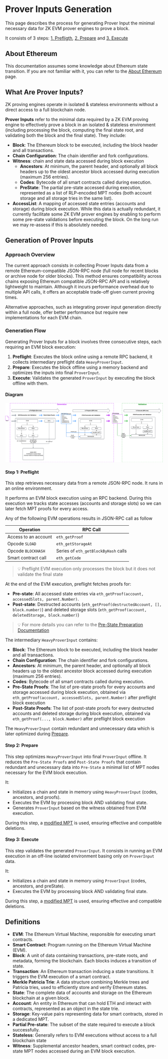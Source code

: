 # Prover Inputs Generation

This page describes the process for generating Prover Input the minimal necessary data for ZK EVM prover engines to prove a block. 

It consists of 3 steps: [1. Prefligth](#step-1-preflight), [2. Prepare](#step-2-prepare) and [3. Execute](#step-3-execute)

## About Ethereum

This documentation assumes some knowledge about Ethereum state transition. If you are not familiar with it, you can refer to the [About Ethereum](about-ethereum.md) page.

## What Are Prover Inputs?

ZK proving engines operate in isolated & stateless environments without a direct access to a full blockchain node. 

**Prover Inputs** refer to the minimal data required by a ZK EVM proving engine to effectively prove a block in an isolated & stateless environment (including processing the block, computing the final state root, and validating both the block and the final state). They include:

- **Block**: The Ethereum block to be executed, including the block header and all transactions.
- **Chain Configuration**: The chain identifier and fork configurations.
- **Witness**: chain and state data accessed during block execution 
  - **Ancestors**: At minimum, the parent header, and optionally all block headers up to the oldest ancestor block accessed during execution (maximum 256 entries).
  - **Codes**: Bytecode of all smart contracts called during execution.
  - **PreState**: The partial pre-state accessed during execution, represented as a list of RLP-encoded MPT nodes (both account storage and all storage tries in the same list).
- **AccessList**: A mapping of accessed state entries (accounts and storage) during block execution. While this data is actually redundant, it currently facilitate some ZK EVM prover engines by enabling to perform some pre-state validations before executing the block. On the long run we may re-assess if this is absolutely needed.

## Generation of Prover Inputs

### Approach Overview

The current approach consists in collecting Prover Inputs data from a remote Ethereum-compatible JSON-RPC node (full node for recent blocks or archive node for older blocks). This method ensures compatibility across chains exposing Ethereum compatible JSON-RPC API and is relatively lightweight to maintain. Although it incurs performance overhead due to multiple API calls, it offers an acceptable trade-off given current proving times.

Alternative approaches, such as integrating prover input generation directly within a full node, offer better performance but require new implementations for each EVM chain.

### Generation Flow

Generating Prover Inputs for a block involves three consecutive steps, each requiring an EVM block execution:

1. **Preflight**: Executes the block online using a remote RPC backend, it collects intermediary preflight data `HeavyProverInput`.
2. **Prepare**: Executes the block offline using a memory backend and optimizes the inputs into final `ProverInput`.
3. **Execute**: Validates the generated `ProverInput` by executing the block offline with them.

#### Diagram

![Prover Inputs Generation Flow](./generator.png)

#### Step 1: Preflight

This step retrieves necessary data from a remote JSON-RPC node. It runs in an online environment.

It performs an EVM block execution using an RPC backend. During this execution we tracks state accesses (accounts and storage slots) so we can later fetch MPT proofs for every access. 

Any of the following EVM operations results in JSON-RPC call as follow

| **Operation**                     | **RPC Call**                                     |
|---------------------------------|-------------------------------------------------|
| Access to an account            | `eth_getProof`                                  |
| Opcode `SLOAD`                  | `eth_getStorageAt`                              |
| Opcode `BLOCKHASH`              | Series of `eth_getBlockByHash` calls            |
| Smart contract call             | `eth_getCode`                                   |

> 💡 Preflight EVM execution only processes the block but it does not validate the final state

At the end of the EVM execution, preflight fetches proofs for:

- **Pre-state**: All accessed state entries via `eth_getProof(account, accessedSlots, parent.Number)`.
- **Post-state**: Destructed accounts (`eth_getProof(destructedAccount, [], block.number)`) and deleted storage slots (`eth_getProof(account, deletedStorage, block.number)`)


> 💡 For more details you can refer to the [Pre-State Preparation Documentation](modified-mpt.md#pre-state-preparation-workflow)

The intermediary `HeavyProverInput` contains:

- **Block**: The Ethereum block to be executed, including the block header and all transactions.
- **Chain Configuration**: The chain identifier and fork configurations.
- **Ancestors**: At minimum, the parent header, and optionally all block headers up to the oldest ancestor block accessed during execution (maximum 256 entries).
- **Codes**: Bytecode of all smart contracts called during execution.
- **Pre-State Proofs**: The list of pre-state proofs for every accounts and storage accessed during block execution, obtained via `eth_getProof(account, accessedSlots, parent.Number)` after preflight block execution
- **Post-State Proofs**: The list of post-state proofs for every destructed accounts and deleted storage during block execution, obtained via `eth_getProof(..., block.Number)` after preflight block execution

The `HeavyProverInput` contain redundant and unnecessary data which is later optimized during [Prepare](#step-2-prepare).

#### Step 2: Prepare

This step optimizes `HeavyProverInput` into final `ProverInput` offline. It reduces the `Pre-State Proofs` and `Post-State Proofs` that contain redundant and unecessary data into `Pre-State` a minimal list of MPT nodes necessary for the EVM block execution. 

It:

- Initializes a chain and state in memory using `HeavyProverInput` (codes, ancestors, and proofs).
- Executes the EVM by processing block AND validating final state.
- Generates `ProverInput` based on the witness obtained from EVM execution.

During this step, a [modified MPT](modified-mpt.md#modified-mpt-implementation) is used, ensuring effective and compatible deletions.

#### Step 3: Execute

This step validates the generated `ProverInput`. It consists in running an EVM execution in an off-line isolated environment basing only on `ProverInput` data.

It:

- Initializes a chain and state in memory using `ProverInput` (codes, ancestors, and preState).
- Executes the EVM by processing block AND validating final state.

During this step, a [modified MPT](modified-mpt.md#modified-mpt-implementation) is used, ensuring effective and compatible deletions.

## Definitions

- **EVM**: The Ethereum Virtual Machine, responsible for executing smart contracts.
- **Smart Contract**: Program running on the Ethereum Virtual Machine (EVM).
- **Block**: A unit of data containing transactions, pre-state roots, and metadata, forming the blockchain. Each blocks induces a transition of state.
- **Transaction**: An Ethereum transaction inducing a state transitions. It triggers the EVM execution of a smart contract.
- **Merkle Patricia Trie**: A data structure combining Merkle trees and Patricia tries, used to efficiently store and verify Ethereum states.
- **State**: The complete data of accounts and storage on the Ethereum blockchain at a given block.
- **Account**: An entity in Ethereum that can hold ETH and interact with contracts, represented as an object in the state trie.
- **Storage**: Key-value pairs representing data for smart contracts, stored in a dedicated MPT.
- **Partial Pre-state**: The subset of the state required to execute a block successfully.
- **Stateless**: Generally refers to EVM executions without access to a full blockchain state  
- **Witness**: Supplemental ancestor headers, smart contract codes, pre-state MPT nodes accessed during an EVM block execution.



